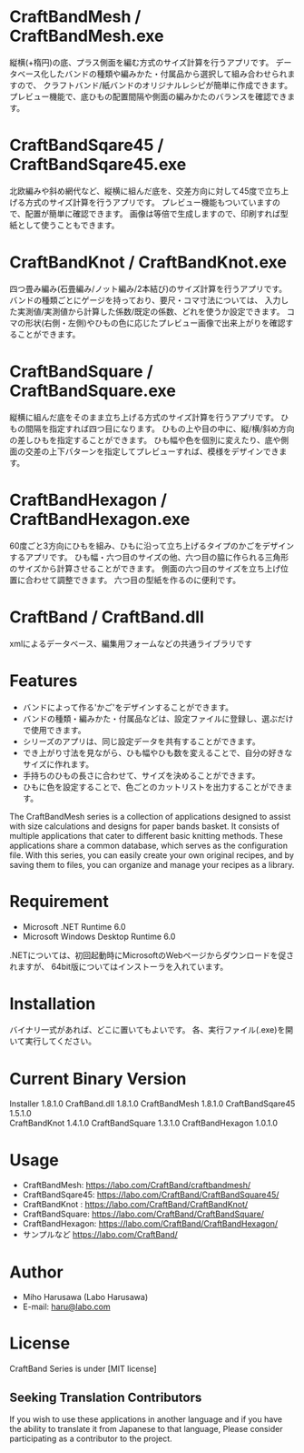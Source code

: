# CraftBandMesh / CraftBandMesh.exe
縦横(+楕円)の底、プラス側面を編む方式のサイズ計算を行うアプリです。
データベース化したバンドの種類や編みかた・付属品から選択して組み合わせられますので、
クラフトバンド/紙バンドのオリジナルレシピが簡単に作成できます。
プレビュー機能で、底ひもの配置間隔や側面の編みかたのバランスを確認できます。

# CraftBandSqare45 / CraftBandSqare45.exe
北欧編みや斜め網代など、縦横に組んだ底を、交差方向に対して45度で立ち上げる方式のサイズ計算を行うアプリです。
プレビュー機能もついていますので、配置が簡単に確認できます。
画像は等倍で生成しますので、印刷すれば型紙として使うこともできます。

# CraftBandKnot / CraftBandKnot.exe
四つ畳み編み(石畳編み/ノット編み/2本結び)のサイズ計算を行うアプリです。
バンドの種類ごとにゲージを持っており、要尺・コマ寸法については、
入力した実測値/実測値から計算した係数/既定の係数、どれを使うか設定できます。
コマの形状(右側・左側)やひもの色に応じたプレビュー画像で出来上がりを確認することができます。

# CraftBandSquare / CraftBandSquare.exe
縦横に組んだ底をそのまま立ち上げる方式のサイズ計算を行うアプリです。
ひもの間隔を指定すれば四つ目になります。
ひもの上や目の中に、縦/横/斜め方向の差しひもを指定することができます。
ひも幅や色を個別に変えたり、底や側面の交差の上下パターンを指定してプレビューすれば、模様をデザインできます。

# CraftBandHexagon / CraftBandHexagon.exe
60度ごと3方向にひもを組み、ひもに沿って立ち上げるタイプのかごをデザインするアプリです。
ひも幅・六つ目のサイズの他、六つ目の脇に作られる三角形のサイズから計算させることができます。
側面の六つ目のサイズを立ち上げ位置に合わせて調整できます。
六つ目の型紙を作るのに便利です。


# CraftBand / CraftBand.dll
xmlによるデータベース、編集用フォームなどの共通ライブラリです


# Features
* バンドによって作る'かご'をデザインすることができます。
* バンドの種類・編みかた・付属品などは、設定ファイルに登録し、選ぶだけで使用できます。
* シリーズのアプリは、同じ設定データを共有することができます。
* でき上がり寸法を見ながら、ひも幅やひも数を変えることで、自分の好きなサイズに作れます。
* 手持ちのひもの長さに合わせて、サイズを決めることができます。
* ひもに色を設定することで、色ごとのカットリストを出力することができます。


The CraftBandMesh series is a collection of applications designed to assist with size calculations and designs for paper bands basket.
It consists of multiple applications that cater to different basic knitting methods. 
These applications share a common database, which serves as the configuration file. 
With this series, you can easily create your own original recipes, and by saving them to files, you can organize and manage your recipes as a library.


# Requirement

* Microsoft .NET Runtime 6.0
* Microsoft Windows Desktop Runtime 6.0

.NETについては、初回起動時にMicrosoftのWebページからダウンロードを促されますが、
64bit版についてはインストーラを入れています。


# Installation

バイナリ一式があれば、どこに置いてもよいです。
各、実行ファイル(.exe)を開いて実行してください。


# Current Binary Version

Installer         1.8.1.0
CraftBand.dll     1.8.1.0 
CraftBandMesh     1.8.1.0
CraftBandSqare45  1.5.1.0  
CraftBandKnot     1.4.1.0
CraftBandSquare   1.3.1.0
CraftBandHexagon  1.0.1.0

# Usage

* CraftBandMesh:    https://labo.com/CraftBand/craftbandmesh/
* CraftBandSqare45: https://labo.com/CraftBand/CraftBandSquare45/
* CraftBandKnot :   https://labo.com/CraftBand/CraftBandKnot/
* CraftBandSquare:  https://labo.com/CraftBand/CraftBandSquare/
* CraftBandHexagon: https://labo.com/CraftBand/CraftBandHexagon/
* サンプルなど      https://labo.com/CraftBand/


# Author

* Miho Harusawa (Labo Harusawa)
* E-mail: haru@labo.com

# License

CraftBand Series is under [MIT license]


## Seeking Translation Contributors

If you wish to use these applications in another language and if you have the ability to translate it from Japanese to that language, Please consider participating as a contributor to the project.
